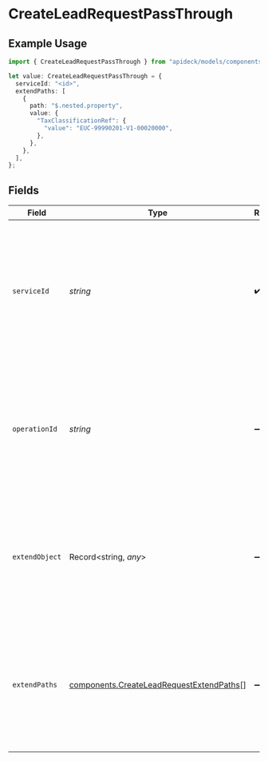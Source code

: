 # CreateLeadRequestPassThrough

## Example Usage

```typescript
import { CreateLeadRequestPassThrough } from "apideck/models/components";

let value: CreateLeadRequestPassThrough = {
  serviceId: "<id>",
  extendPaths: [
    {
      path: "$.nested.property",
      value: {
        "TaxClassificationRef": {
          "value": "EUC-99990201-V1-00020000",
        },
      },
    },
  ],
};
```

## Fields

| Field                                                                                                                                                                                                                                                                                                       | Type                                                                                                                                                                                                                                                                                                        | Required                                                                                                                                                                                                                                                                                                    | Description                                                                                                                                                                                                                                                                                                 |
| ----------------------------------------------------------------------------------------------------------------------------------------------------------------------------------------------------------------------------------------------------------------------------------------------------------- | ----------------------------------------------------------------------------------------------------------------------------------------------------------------------------------------------------------------------------------------------------------------------------------------------------------- | ----------------------------------------------------------------------------------------------------------------------------------------------------------------------------------------------------------------------------------------------------------------------------------------------------------- | ----------------------------------------------------------------------------------------------------------------------------------------------------------------------------------------------------------------------------------------------------------------------------------------------------------- |
| `serviceId`                                                                                                                                                                                                                                                                                                 | *string*                                                                                                                                                                                                                                                                                                    | :heavy_check_mark:                                                                                                                                                                                                                                                                                          | The pass_through.service_id is a required string that identifies the specific service to which the pass_through data should be applied. This ensures that the custom data is correctly routed and processed by the intended service integration. It must be a valid service identifier known to the system. |
| `operationId`                                                                                                                                                                                                                                                                                               | *string*                                                                                                                                                                                                                                                                                                    | :heavy_minus_sign:                                                                                                                                                                                                                                                                                          | An optional identifier for a specific workflow operation. This property is useful when the API call involves multiple downstream requests, allowing you to track and manage each operation distinctly. It should be a valid string that uniquely identifies the operation within your workflow.             |
| `extendObject`                                                                                                                                                                                                                                                                                              | Record<string, *any*>                                                                                                                                                                                                                                                                                       | :heavy_minus_sign:                                                                                                                                                                                                                                                                                          | A flexible object that allows you to include additional properties for direct extension. This is useful for adding custom data that may not be covered by the standard API fields. Ensure that the object structure aligns with your specific data requirements.                                            |
| `extendPaths`                                                                                                                                                                                                                                                                                               | [components.CreateLeadRequestExtendPaths](../../models/components/createleadrequestextendpaths.md)[]                                                                                                                                                                                                        | :heavy_minus_sign:                                                                                                                                                                                                                                                                                          | An array of objects designed for structured data modifications using specified paths. Each object in the array should define a path and a value, enabling precise updates to nested data structures. This property is essential for complex data manipulations within the API request.                      |